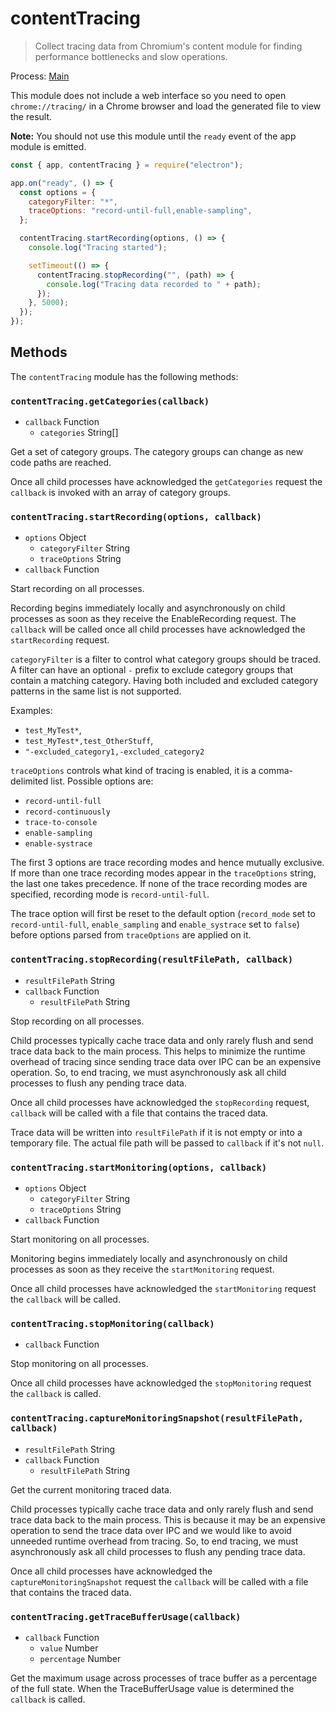 # contentTracing

> Collect tracing data from Chromium's content module for finding performance
> bottlenecks and slow operations.

Process: [Main](../glossary.md#main-process)

This module does not include a web interface so you need to open
`chrome://tracing/` in a Chrome browser and load the generated file to view the
result.

**Note:** You should not use this module until the `ready` event of the app
module is emitted.

```javascript
const { app, contentTracing } = require("electron");

app.on("ready", () => {
  const options = {
    categoryFilter: "*",
    traceOptions: "record-until-full,enable-sampling",
  };

  contentTracing.startRecording(options, () => {
    console.log("Tracing started");

    setTimeout(() => {
      contentTracing.stopRecording("", (path) => {
        console.log("Tracing data recorded to " + path);
      });
    }, 5000);
  });
});
```

## Methods

The `contentTracing` module has the following methods:

### `contentTracing.getCategories(callback)`

- `callback` Function
  - `categories` String[]

Get a set of category groups. The category groups can change as new code paths
are reached.

Once all child processes have acknowledged the `getCategories` request the
`callback` is invoked with an array of category groups.

### `contentTracing.startRecording(options, callback)`

- `options` Object
  - `categoryFilter` String
  - `traceOptions` String
- `callback` Function

Start recording on all processes.

Recording begins immediately locally and asynchronously on child processes
as soon as they receive the EnableRecording request. The `callback` will be
called once all child processes have acknowledged the `startRecording` request.

`categoryFilter` is a filter to control what category groups should be
traced. A filter can have an optional `-` prefix to exclude category groups
that contain a matching category. Having both included and excluded
category patterns in the same list is not supported.

Examples:

- `test_MyTest*`,
- `test_MyTest*,test_OtherStuff`,
- `"-excluded_category1,-excluded_category2`

`traceOptions` controls what kind of tracing is enabled, it is a comma-delimited
list. Possible options are:

- `record-until-full`
- `record-continuously`
- `trace-to-console`
- `enable-sampling`
- `enable-systrace`

The first 3 options are trace recording modes and hence mutually exclusive.
If more than one trace recording modes appear in the `traceOptions` string,
the last one takes precedence. If none of the trace recording modes are
specified, recording mode is `record-until-full`.

The trace option will first be reset to the default option (`record_mode` set to
`record-until-full`, `enable_sampling` and `enable_systrace` set to `false`)
before options parsed from `traceOptions` are applied on it.

### `contentTracing.stopRecording(resultFilePath, callback)`

- `resultFilePath` String
- `callback` Function
  - `resultFilePath` String

Stop recording on all processes.

Child processes typically cache trace data and only rarely flush and send
trace data back to the main process. This helps to minimize the runtime overhead
of tracing since sending trace data over IPC can be an expensive operation. So,
to end tracing, we must asynchronously ask all child processes to flush any
pending trace data.

Once all child processes have acknowledged the `stopRecording` request,
`callback` will be called with a file that contains the traced data.

Trace data will be written into `resultFilePath` if it is not empty or into a
temporary file. The actual file path will be passed to `callback` if it's not
`null`.

### `contentTracing.startMonitoring(options, callback)`

- `options` Object
  - `categoryFilter` String
  - `traceOptions` String
- `callback` Function

Start monitoring on all processes.

Monitoring begins immediately locally and asynchronously on child processes as
soon as they receive the `startMonitoring` request.

Once all child processes have acknowledged the `startMonitoring` request the
`callback` will be called.

### `contentTracing.stopMonitoring(callback)`

- `callback` Function

Stop monitoring on all processes.

Once all child processes have acknowledged the `stopMonitoring` request the
`callback` is called.

### `contentTracing.captureMonitoringSnapshot(resultFilePath, callback)`

- `resultFilePath` String
- `callback` Function
  - `resultFilePath` String

Get the current monitoring traced data.

Child processes typically cache trace data and only rarely flush and send
trace data back to the main process. This is because it may be an expensive
operation to send the trace data over IPC and we would like to avoid unneeded
runtime overhead from tracing. So, to end tracing, we must asynchronously ask
all child processes to flush any pending trace data.

Once all child processes have acknowledged the `captureMonitoringSnapshot`
request the `callback` will be called with a file that contains the traced data.

### `contentTracing.getTraceBufferUsage(callback)`

- `callback` Function
  - `value` Number
  - `percentage` Number

Get the maximum usage across processes of trace buffer as a percentage of the
full state. When the TraceBufferUsage value is determined the `callback` is
called.
